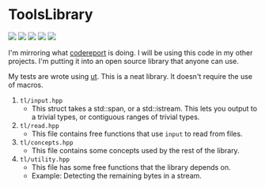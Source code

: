 # ToolsLibrary

<p align="left">
    <a href="https://github.com/sebanisu/ToolsLibrary/issues" alt="contributions welcome">
        <img src="https://img.shields.io/badge/contributions-welcome-brightgreen.svg?style=flat" /></a>
    <a href="https://www.boost.org/LICENSE_1_0.txt" alt="Boost License">
        <img src="https://img.shields.io/badge/License-Boost-blue.svg" /></a>    
    <a href="https://en.cppreference.com/w/cpp/20">
        <img src="https://img.shields.io/badge/C++%20-20-ff69b4.svg"/></a>
    <a href="https://github.com/sebanisu?tab=followers" alt="GitHub followers">
        <img src="https://img.shields.io/github/followers/sebanisu.svg?style=social&label=Follow" /></a>
    <a href="https://GitHub.com/sebanisu/ToolsLibrary/stargazers/" alt="GitHub stars">
        <img src="https://img.shields.io/github/stars/sebanisu/ToolsLibrary.svg?style=social&label=Star" /></a>
</p>
I'm mirroring what <a href="https://github.com/codereport/An-Algorithm-Library">codereport</a> is doing. I will be using this code in my other projects. I'm putting it into an open source library that anyone can use.

My tests are wrote using [ut](https://github.com/boost-ext/ut). This is a neat library. It doesn't require the use of macros.

1. `tl/input.hpp`
    * This struct takes a std::span, or a std::istream. This lets you output to a trivial types, or contiguous ranges of
      trivial types.
2. `tl/read.hpp`
    * This file contains free functions that use `input` to read from files.
3. `tl/concepts.hpp`
    * This file contains some concepts used by the rest of the library.
4. `tl/utility.hpp`
    * This file has some free functions that the library depends on.
    * Example: Detecting the remaining bytes in a stream. 
